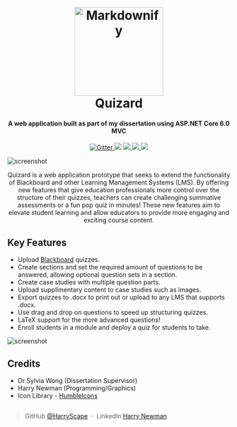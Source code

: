 <h1 align="center">
  <br>
  <a href="http://www.amitmerchant.com/electron-markdownify"><img src="https://i.imgur.com/8GZyzsy.png" alt="Markdownify" width="200"></a>
  <br>
  Quizard
  <br>
</h1>


<h4 align="center">A web application built as part of my dissertation using ASP.NET Core 6.0 MVC </h4>


<p align="center">
  <a href="https://docs.microsoft.com/en-us/aspnet/core/?view=aspnetcore-6.0">
    <img src="https://img.shields.io/badge/.NET-512BD4?style=for-the-badge&logo=dotnet&logoColor=white"
         alt="Gitter">
  </a>
  <a href="https://img.shields.io/badge/HTML5-E34F26?style=for-the-badge&logo=html5&logoColor=white">
      <img src="https://img.shields.io/badge/HTML5-E34F26?style=for-the-badge&logo=html5&logoColor=white"></a>
  
  <a href="https://img.shields.io/badge/CSS3-1572B6?style=for-the-badge&logo=css3&logoColor=white">
      <img src="https://img.shields.io/badge/CSS3-1572B6?style=for-the-badge&logo=css3&logoColor=white">
  </a>
  <a href="https://img.shields.io/badge/JavaScript-323330?style=for-the-badge&logo=javascript&logoColor=F7DF1E">
    <img src="https://img.shields.io/badge/JavaScript-323330?style=for-the-badge&logo=javascript&logoColor=F7DF1E">
  </a>
  <a href="https://img.shields.io/badge/Bootstrap-563D7C?style=for-the-badge&logo=bootstrap&logoColor=white">
    <img src="https://img.shields.io/badge/Bootstrap-563D7C?style=for-the-badge&logo=bootstrap&logoColor=white">
  </a>
</p>

  ![screenshot](https://i.imgur.com/qNxebvL.png)

<p align="center">
Quizard is a web application prototype that seeks to extend the functionality of Blackboard and other Learning Management Systems (LMS). By offering new features that give education professionals more control over the structure of their quizzes, teachers can create challenging summative assessments or a fun pop quiz in minutes! These new features aim to elevate student learning and allow educators to provide more engaging and exciting course content. 
  </p>
  
  ## Key Features
  
  * Upload [Blackboard](https://help.blackboard.com/Learn/Instructor/Original/Tests_Pools_Surveys/Orig_Reuse_Questions/Upload_Questions#:~:text=The%20format%20consists%20of%20a%20list%20of%20choices%2Danswers.,end%20of%20a%20choice%20answer.) quizzes.
  * Create sections and set the required amount of questions to be answered, allowing optional question sets in a section.
  * Create case studies with multiple question parts.
  * Upload supplimentary content to case studies such as images.
  * Export quizzes to .docx to print out or upload to any LMS that supports .docx. 
  * Use drag and drop on questions to speed up structuring quizzes.
  * LaTeX support for the more advanced questions!
  * Enroll students in a module and deploy a quiz for students to take.

  ![screenshot](https://i.imgur.com/KU6lH1C.gifv)


## Credits
  * Dr Sylvia Wong (Dissertation Supervisor)
  * Harry Newman (Programming/Graphics)
  * Icon Library - [HumbleIcons](https://humbleicons.com/)


## 

> GitHub [@HarryScape](https://github.com/HarryScape) &nbsp;&middot;&nbsp;
> LinkedIn [Harry Newman](https://www.linkedin.com/in/harry-newman/)
